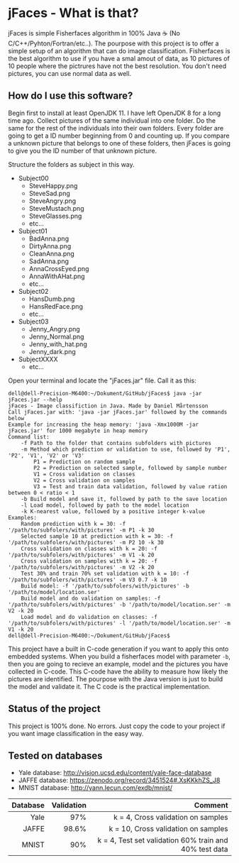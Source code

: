 # jFaces - What is that?

jFaces is simple Fisherfaces algorithm in 100% Java ☕ (No C/C++/Pyhton/Fortran/etc..). The pourpose with this project is to offer a simple setup of an algorithm that can do image classification.
Fisherfaces is the best algorithm to use if you have a smal amout of data, as 10 pictures of 10 people where the pictrures have not the best resolution. 
You don't need pictures, you can use normal data as well. 

## How do I use this software?

Begin first to install at least OpenJDK 11. I have left OpenJDK 8 for a long time ago.
Collect pictures of the same individual into one folder. Do the same for the rest of the individuals into their own folders.
Every folder are going to get a ID number beginning from 0 and counting up.
If you compare a unknown picture that belongs to one of these folders, then jFaces is going to give you the ID number of that unknown picture.

Structure the folders as subject in this way. 

- Subject00
  - SteveHappy.png
  - SteveSad.png
  - SteveAngry.png
  - SteveMustach.png
  - SteveGlasses.png
  - etc...
- Subject01
  - BadAnna.png
  - DirtyAnna.png
  - CleanAnna.png
  - SadAnna.png
  - AnnaCrossEyed.png
  - AnnaWithAHat.png
  - etc...
- Subject02
  - HansDumb.png
  - HansRedFace.png
  - etc...
- Subject03
  - Jenny_Angry.png
  - Jenny_Normal.png
  - Jenny_with_hat.png
  - Jenny_dark.png
- SubjectXXXX
  - etc...

Open your terminal and locate the "jFaces.jar" file. Call it as this:

```
dell@dell-Precision-M6400:~/Dokument/GitHub/jFaces$ java -jar jFaces.jar --help
jFaces - Image classifiction in Java. Made by Daniel Mårtensson
Call jFaces.jar with: 'java -jar jFaces.jar' followed by the commands below
Example for increasing the heap memory: 'java -Xmx1000M -jar jFaces.jar' for 1000 megabyte in heap memory
Command list:
	-f Path to the folder that contains subfolders with pictures
	-m Method which prediction or validation to use, followed by 'P1', 'P2', 'V1', 'V2' or 'V3'
		P1 = Prediction on random sample
		P2 = Prediction on selected sample, followed by sample number
		V1 = Cross validation on classes
		V2 = Cross validation on samples
		V3 = Test and train data validation, followed by value ration between 0 < ratio < 1
	-b Build model and save it, followed by path to the save location
	-l Load model, followed by path to the model location
	-k K-nearest value, followed by a positive integer k-value
Examples:
	Random prediction with k = 30: -f '/path/to/subfolers/with/pictures' -m P1 -k 30
	Selected sample 10 at prediction with k = 30: -f '/path/to/subfolers/with/pictures' -m P2 10 -k 30
	Cross validation on classes with k = 20: -f '/path/to/subfolers/with/pictures' -m V1 -k 20
	Cross validation on samples with k = 20: -f '/path/to/subfolers/with/pictures' -m V2 -k 20
	Test 30% and train 70% set validation with k = 10: -f '/path/to/subfolers/with/pictures' -m V3 0.7 -k 10
	Build model: -f '/path/to/subfolers/with/pictures' -b '/path/to/model/location.ser'
	Build model and do validation on samples: -f '/path/to/subfolers/with/pictures' -b '/path/to/model/location.ser' -m V2 -k 20
	Load model and do validation on classes: -f '/path/to/subfolers/with/pictures' -l '/path/to/model/location.ser' -m V1 -k 20
dell@dell-Precision-M6400:~/Dokument/GitHub/jFaces$ 
```

This project have a built in C-code generation if you want to apply this onto embedded systems.
When you build a fisherfaces model with parameter `-b`, then you are going to recieve an example, model and the pictures you have collected in C-code. 
This C-code have the ability to measure how likely the pictures are identified. The pourpose with the Java version is just to build the model and validate it. 
The C code is the practical implementation. 

## Status of the project

This project is 100% done. No errors. Just copy the code to your project if you want image classification in the easy way.

## Tested on databases

- Yale database: http://vision.ucsd.edu/content/yale-face-database
- JAFFE database: https://zenodo.org/record/3451524#.XsKKkhZS_J8
- MNIST database: http://yann.lecun.com/exdb/mnist/

| Database     |  Validation | Comment | 
| ------------:|------------:|--------:|
|  Yale        |  97%        | k = 4, Cross validation on samples   |
|  JAFFE       |  98.6%      | k = 10, Cross validation on samples  |
|  MNIST       |  90%        | k = 4, Test set validation  60% train and 40% test data |

